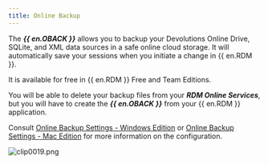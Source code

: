 ```yaml
---
title: Online Backup
---
```

The ***{{ en.OBACK }}*** allows you to backup your Devolutions Online Drive, SQLite, and XML data sources in a safe online cloud storage. It will automatically save your sessions when you initiate a change in {{ en.RDM }}. 

It is available for free in {{ en.RDM }} Free and Team Editions. 

You will be able to delete your backup files from your ***RDM Online Services***, but you will have to create the ***{{ en.OBACK }}*** from your {{ en.RDM }} application. 

Consult [Online Backup Settings - Windows Edition](http://helprdm.devolutions.net/file_backup_settings.htm) or [Online Backup Settings - Mac Edition](/rdm/mac/commands/file/backup/settings/) for more information on the configuration.  

![clip0019.png](/img/en/cloud/clip0019.png) 

